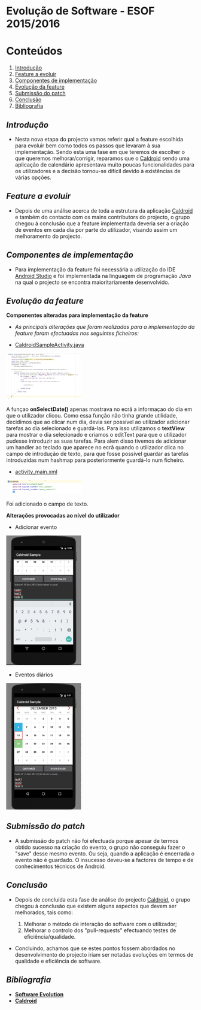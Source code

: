 Evolução de Software - ESOF 2015/2016
========

# Conteúdos
1. [Introdução](#introdução)
2. [Feature a evoluir](#feature)
3. [Componentes de implementação](#components)
4. [Evolução da feature](#evolution)
5. [Submissão do patch](#submission)
6. [Conclusão](#conclusion)
7. [Bibliografia](#bli)

## *Introdução* <a name="introdução"></a>

* Nesta nova etapa do projecto vamos referir qual a feature escolhida para evoluir bem como todos os passos que levaram à sua implementação. Sendo esta uma fase em que teremos de escolher o que queremos melhorar/corrigir, reparamos que o [Caldroid](https://github.com/roomorama/Caldroid) sendo uma aplicação de calendário apresentava muito poucas funcionalidades para os utilizadores e a decisão tornou-se difícil devido à existências de várias opções.

## *Feature a evoluir* <a name="feature"></a>

* Depois de uma análise acerca de toda a estrutura da aplicação [Caldroid](https://github.com/roomorama/Caldroid) e também do contacto com os mains contributors do projecto, o grupo chegou à conclusão que a feature implementada deveria ser a criação de eventos em cada dia por parte do utilizador, visando assim um melhoramento do projecto.

## *Componentes de implementação* <a name="components"></a>

* Para implementação da feature foi necessária a utilização do IDE [Android Studio](http://developer.android.com/sdk/index.html) e foi implementada na linguagem de programação *Java* na qual o projecto se encontra maioritariamente desenvolvido.

## *Evolução da feature* <a name="evolution"></a>

**Componentes alteradas para implementação da feature**

* *As principais alterações que foram realizadas para a implementação da feature foram efectuadas nos seguintes ficheiros:*

* [CaldroidSampleActivity.java](https://github.com/carvalhofilipe1995/Caldroid/blob/578cd3044d237adde18af625ee583599084c98b3/caldroidSampleActivity/src/main/java/com/caldroidsample/CaldroidSampleActivity.java)

<img src="https://raw.githubusercontent.com/carvalhofilipe1995/Caldroid/master/ESOF-docs/resources/CaldroidSampleActivity.jpg" style="width: 200px;">

A funçao **onSelectDate()** apenas mostrava no ecrã a informaçao do dia em que o utilizador clicou. Como essa função não tinha grande utilidade, decidimos que ao clicar num dia, devia ser possível ao utilizador adicionar tarefas ao dia selecionado e guardá-las. Para isso utilizamos o **textView** para mostrar o dia selecionado e criamos o editText para que o utilizador pudesse introduzir as suas tarefas. Para alem disso tivemos de adicionar um handler ao teclado que aparece no ecrã quando o utilizador clica no campo de introdução de texto, para que fosse possivel guardar as tarefas introduzidas num hashmap para posteriormente guardá-lo num ficheiro.


* [activity_main.xml](https://github.com/carvalhofilipe1995/Caldroid/blob/578cd3044d237adde18af625ee583599084c98b3/caldroidSampleActivity/src/main/res/layout/activity_main.xml)

<img src="https://github.com/carvalhofilipe1995/Caldroid/blob/master/ESOF-docs/resources/activity_main.jpg" style="width: 200px;">

Foi adicionado o campo de texto.




**Alterações provocadas ao nível do utilizador**

  * Adicionar evento

<img src="https://github.com/carvalhofilipe1995/Caldroid/blob/master/ESOF-docs/resources/add_event.jpg" style="width: 200px;">

  * Eventos diários

<img src="https://github.com/carvalhofilipe1995/Caldroid/blob/master/ESOF-docs/resources/event_added.jpg" style="width: 200px;">

## *Submissão do patch* <a name="submission"></a>

* A submissão do patch não foi efectuada porque apesar de termos obtido sucesso na criação do evento, o grupo não conseguiu fazer o "save" desse mesmo evento. Ou seja, quando a aplicação é encerrada o evento não é guardado.
O insucesso deveu-se a factores de tempo e de conhecimentos técnicos de Android.

## *Conclusão* <a name="conclusion"></a>

* Depois de concluída esta fase de análise do projecto [Caldroid](https://github.com/roomorama/Caldroid), o grupo chegou à conclusão que existem alguns aspectos que devem ser melhorados, tais como:

  1. Melhorar o método de interação do software com o utilizador;
  2. Melhorar o controlo dos "pull-requests" efectuando testes de eficiência/qualidade.

* Concluindo, achamos que se estes pontos fossem abordados no desenvolvimento do projecto iriam ser notadas evoluções em termos de qualidade e eficiência de software.

## *Bibliografia*  <a name="bli"></a>

  * **[Software Evolution](https://moodle.up.pt/pluginfile.php/80714/mod_resource/content/1/software_evolution.pdf)**
  * **[Caldroid](https://github.com/roomorama/Caldroid)**
